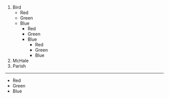 1. Bird
	- Red
	- Green
	- Blue
		- Red
		- Green
		- Blue
			- Red
			- Green
			- Blue
2. McHale
3. Parish

---

- Red
- Green
- Blue
